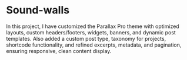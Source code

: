 # Sound-walls
In this project, I have customized the Parallax Pro theme with optimized layouts, custom headers/footers, widgets, banners, and dynamic post templates. Also added a custom post type, taxonomy for projects, shortcode functionality, and refined excerpts, metadata, and pagination, ensuring responsive, clean content display.
